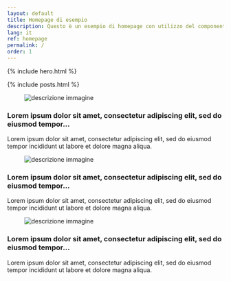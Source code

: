 ```yaml
---
layout: default
title: Homepage di esempio
description: Questo è un esempio di homepage con utilizzo del componente "hero"
lang: it
ref: homepage
permalink: /
order: 1
---
```


{% include hero.html %}

<main class="container my-4" markdown="1">

{% include posts.html %}
<div class="row">
  <div class="col-12 col-lg-4">
    <!--start card-->
    <div class="card-wrapper">
      <div class="card">
        <div class="card-body">
          <div class="links" href="ciao">
              <div class="img-responsive-wrapper">
                <div class="img-responsive">
                  <figure class="img-wrapper">
                    <img src="https://placehold.co/310x190/0066cc/FFFFFF/?text=IMMAGINE%20DI%20ESEMPIO" title="titolo immagine" alt="descrizione immagine">
                  </figure>
                </div>
              </div>
                <h3 class="card-title h5 ">Lorem ipsum dolor sit amet, consectetur adipiscing elit, sed do eiusmod tempor…</h3>
                <p class="card-text font-serif">Lorem ipsum dolor sit amet, consectetur adipiscing elit, sed do eiusmod tempor incididunt ut labore et dolore magna aliqua.</p>
          </div>
        </div>
      </div>
    </div>
    <!--end card-->
  </div>
  <div class="col-12 col-lg-4">
    <!--start card-->
    <div class="card-wrapper">
      <div class="card">
        <div class="card-body">
        <div class="img-responsive-wrapper">
          <div class="img-responsive">
            <figure class="img-wrapper">
              <img src="https://placehold.co/310x190/0066cc/FFFFFF/?text=IMMAGINE%20DI%20ESEMPIO" title="titolo immagine" alt="descrizione immagine">
            </figure>
          </div>
        </div>
          <h3 class="card-title h5 ">Lorem ipsum dolor sit amet, consectetur adipiscing elit, sed do eiusmod tempor…</h3>
          <p class="card-text font-serif">Lorem ipsum dolor sit amet, consectetur adipiscing elit, sed do eiusmod tempor incididunt ut labore et dolore magna aliqua.</p>
        </div>
      </div>
    </div>
    <!--end card-->
  </div>
  <div class="col-12 col-lg-4">
    <!--start card-->
    <div class="card-wrapper">
      <div class="card">
        <div class="card-body">
        <div class="img-responsive-wrapper">
          <div class="img-responsive">
            <figure class="img-wrapper">
              <img src="https://placehold.co/310x190/0066cc/FFFFFF/?text=IMMAGINE%20DI%20ESEMPIO" title="titolo immagine" alt="descrizione immagine">
            </figure>
          </div>
        </div>
          <h3 class="card-title h5 ">Lorem ipsum dolor sit amet, consectetur adipiscing elit, sed do eiusmod tempor…</h3>
          <p class="card-text font-serif">Lorem ipsum dolor sit amet, consectetur adipiscing elit, sed do eiusmod tempor incididunt ut labore et dolore magna aliqua.</p>
        </div>
      </div>
    </div>
    <!--end card-->
  </div>
</div>


</main>

